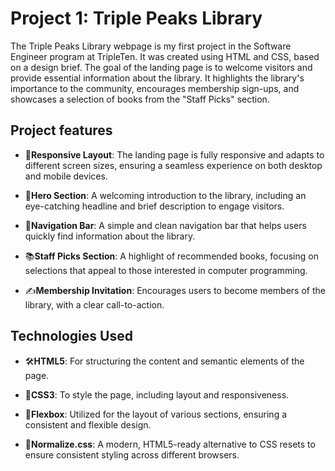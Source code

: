 # Project 1: Triple Peaks Library

The Triple Peaks Library webpage is my first project in the Software Engineer program at TripleTen. It was created using HTML and CSS, based on a design brief. The goal of the landing page is to welcome visitors and provide essential information about the library. It highlights the library's importance to the community, encourages membership sign-ups, and showcases a selection of books from the "Staff Picks" section.

## Project features

- 📱**Responsive Layout**: The landing page is fully responsive and adapts to different screen sizes, ensuring a seamless experience on both desktop and mobile devices.

- 🎯**Hero Section**: A welcoming introduction to the library, including an eye-catching headline and brief description to engage visitors.

- 🧭**Navigation Bar**: A simple and clean navigation bar that helps users quickly find information about the library.

- 📚**Staff Picks Section**: A highlight of recommended books, focusing on selections that appeal to those interested in computer programming.

- ✍️**Membership Invitation**: Encourages users to become members of the library, with a clear call-to-action.

## Technologies Used

- 🛠️**HTML5**: For structuring the content and semantic elements of the page.

- 🎨**CSS3**: To style the page, including layout and responsiveness.

- 📏**Flexbox**: Utilized for the layout of various sections, ensuring a consistent and flexible design.

- 📏**Normalize.css**: A modern, HTML5-ready alternative to CSS resets to ensure consistent styling across different browsers.
